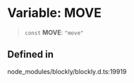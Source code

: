 # Variable: MOVE

> `const` **MOVE**: `"move"`

## Defined in

node_modules/blockly/blockly.d.ts:19919

